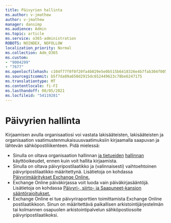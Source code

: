 ```yaml
---
title: Päivyrien hallinta
ms.author: v-jmathew
author: v-jmathew
manager: dansimp
ms.audience: Admin
ms.topic: article
ms.service: o365-administration
ROBOTS: NOINDEX, NOFOLLOW
localization_priority: Normal
ms.collection: Adm_O365
ms.custom:
- "9004299"
- "7677"
ms.openlocfilehash: c104f77f0f0f20fa4b029e5e0b515b6418326e4b7fab304f005fb67a18e2202a
ms.sourcegitcommit: b5f7da89a650d2915dc652449623c78be6247175
ms.translationtype: MT
ms.contentlocale: fi-FI
ms.lasthandoff: 08/05/2021
ms.locfileid: "54119281"
---
```

# <a name="manage-journaling"></a>Päivyrien hallinta

Kirjaamisen avulla organisaatiosi voi vastata lakisääteisten, lakisääteisten ja organisaation vaatimustenmukaisuusvaatimuksiin kirjaamalla saapuvan ja lähtevän sähköpostiliikenteen. Pidä mielessä:

* Sinulla on oltava organisaation hallinnan [ja tietueiden](https://go.microsoft.com/fwlink/?linkid=2115259) [hallinnan](https://go.microsoft.com/fwlink/?linkid=2115469) käyttöoikeudet, ennen kuin voit hallita kirjaamista.
* Sinulla on oltava päivyripostilaatikko ja (valinnaisesti) vaihtoehtoinen päivyripostilaatikko määritettynä. Lisätietoja on kohdassa [Päivyrimääritykset Exchange Online.](https://go.microsoft.com/fwlink/?linkid=2115260)
* Exchange Online päiväkirjassa voit luoda vain päiväkirjasääntöjä. Lisätietoja on kohdassa [Päivyri-, siirto- ja Saapuneet-kansion sääntörajoitukset.](https://go.microsoft.com/fwlink/?linkid=2115261)
* Exchange Online ei tue päivyriraporttien toimittamista Exchange Online postilaatikkoon. Sinun on määritettävä paikallisen arkistointijärjestelmän tai kolmannen osapuolen arkistointipalvelun sähköpostiosoite päivyripostilaatikoksi.
